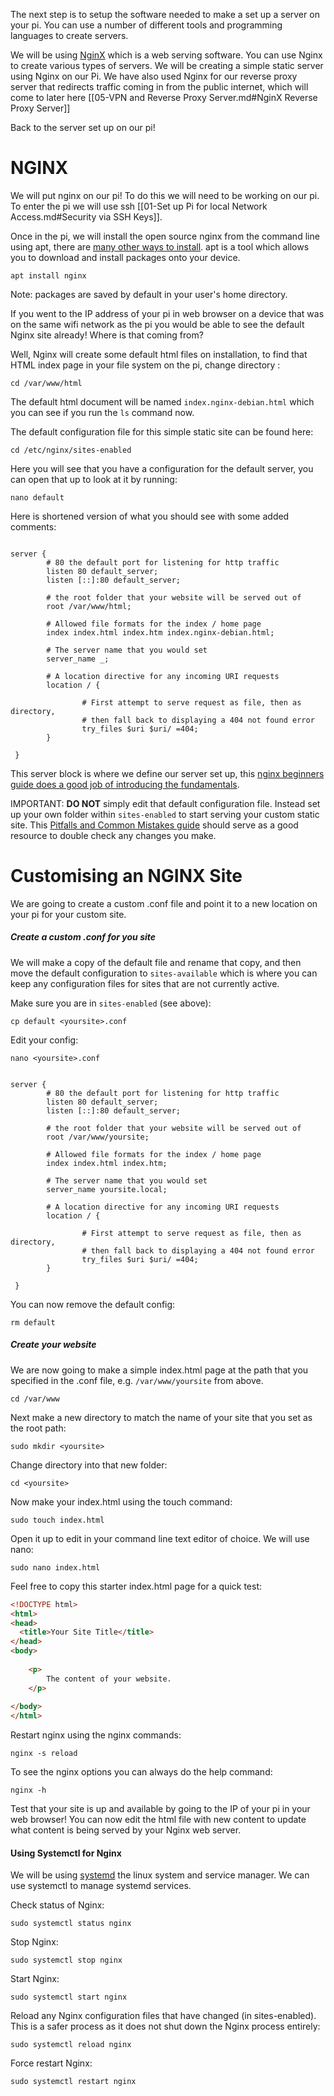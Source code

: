 
The next step is to setup the software needed to make a set up a server on your pi. You can use a number of different tools and programming languages to create servers.

We will be using [NginX](https://www.nginx.com/)  which is a web serving software. You can use Nginx to create various types of servers. We will be creating a simple static server using Nginx on our Pi. We have also used Nginx for our reverse proxy server that redirects traffic coming in from the public internet, which will come to later here [[05-VPN and Reverse Proxy Server.md#NginX Reverse Proxy Server]]

Back to the server set up on our pi! 

# NGINX

We will put nginx on our pi! To do this we will need to be working on our pi. To enter the pi we will use ssh [[01-Set up Pi for local Network Access.md#Security via SSH Keys]].

Once in the pi, we will install the open source nginx from the command line using apt, there are [many other ways to install](https://docs.nginx.com/nginx/admin-guide/installing-nginx/installing-nginx-open-source/). apt is a tool which allows you to download and install packages onto your device. 

``` shell
apt install nginx
```


Note: packages are saved by default in your user's home directory. 

If you went to the IP address of your pi in web browser on a device that was on the same wifi network as the pi you would be able to see the default Nginx site already! Where is that coming from?

Well, Nginx will create some default html files on installation, to find that HTML index page in your file system on the pi, change directory :

```shell
cd /var/www/html 
```


The default html document will be named `index.nginx-debian.html` which you can see if you run the `ls` command now. 

The default configuration file for this simple static site can be found here:

```shell
cd /etc/nginx/sites-enabled
```

Here you will see that you have a configuration for the default server, you can open that up to look at it by running:

```
nano default
```

Here is shortened version of what you should see with some added comments:

```nginx

server {
		# 80 the default port for listening for http traffic
        listen 80 default_server;
        listen [::]:80 default_server;

        # the root folder that your website will be served out of
        root /var/www/html;

		# Allowed file formats for the index / home page
        index index.html index.htm index.nginx-debian.html;

		# The server name that you would set
        server_name _;

		# A location directive for any incoming URI requests
        location / {

                # First attempt to serve request as file, then as directory,
                # then fall back to displaying a 404 not found error
                try_files $uri $uri/ =404;
        }
        
 }
```

This server block is where we define our server set up, this [nginx beginners guide does a good job of introducing the fundamentals](https://nginx.org/en/docs/beginners_guide.html). 


IMPORTANT: __DO NOT__ simply edit that default configuration file. Instead set up your own folder within `sites-enabled` to start serving your custom static site. This [Pitfalls and Common Mistakes guide](https://www.nginx.com/resources/wiki/start/topics/tutorials/config_pitfalls/) should serve as a good resource to double check any changes you make. 


# Customising an NGINX Site

We are going to create a custom .conf file and point it to a new location on your pi for your custom site. 

##### Create a custom .conf for you site

We will make a copy of the default file and rename that copy, and then move the default configuration to `sites-available` which is where you can keep any configuration files for sites that are not currently active. 

Make sure you are in `sites-enabled` (see above):

```shell
cp default <yoursite>.conf
```


Edit your config:

```shell
nano <yoursite>.conf
```


```nginx

server {
		# 80 the default port for listening for http traffic
        listen 80 default_server;
        listen [::]:80 default_server;

        # the root folder that your website will be served out of
        root /var/www/yoursite;

		# Allowed file formats for the index / home page
        index index.html index.htm;

		# The server name that you would set
        server_name yoursite.local;

		# A location directive for any incoming URI requests
        location / {

                # First attempt to serve request as file, then as directory,
                # then fall back to displaying a 404 not found error
                try_files $uri $uri/ =404;
        }
        
 }
```



You can now remove the default config:

```shell
rm default
```


##### Create your website

We are now going to make a simple index.html page at the path that you specified in the .conf file, e.g. `/var/www/yoursite` from above.

```shell
cd /var/www 
```


Next make a new directory to match the name of your site that you set as the root path:


```shell
sudo mkdir <yoursite>
```

Change directory into that new folder:

```shell
cd <yoursite>
```

Now make your index.html using the touch command:

```shell
sudo touch index.html
```

Open it up to edit in your command line text editor of choice. We will use nano:


```shell
sudo nano index.html
```


Feel free to copy this starter index.html page for a quick test:

```html
<!DOCTYPE html>  
<html>  
<head>  
  <title>Your Site Title</title>  
</head>  
<body>  
  
	<p>
		The content of your website.
	</p>
  
</body>  
</html>
```


Restart nginx using the nginx commands:

```shell
nginx -s reload
```

To see the nginx options you can always do the help command:

```shell
nginx -h
```

Test that your site is up and available by going to the IP of your pi in your web browser! You can now edit the html file with new content to update what content is being served by your Nginx web server.


#### Using Systemctl for Nginx

We will be using [systemd](https://en.wikipedia.org/wiki/Systemd) the linux system and service manager. We can use systemctl to manage systemd services. 

Check status of Nginx:

```shell
sudo systemctl status nginx
```

Stop Nginx:

```shell
sudo systemctl stop nginx
```

Start Nginx:

```shell
sudo systemctl start nginx
```

Reload any Nginx configuration files that have changed (in sites-enabled). This is a safer process as it does not shut down the Nginx process entirely:

```shell
sudo systemctl reload nginx
```

Force restart Nginx:

```shell
sudo systemctl restart nginx
```



